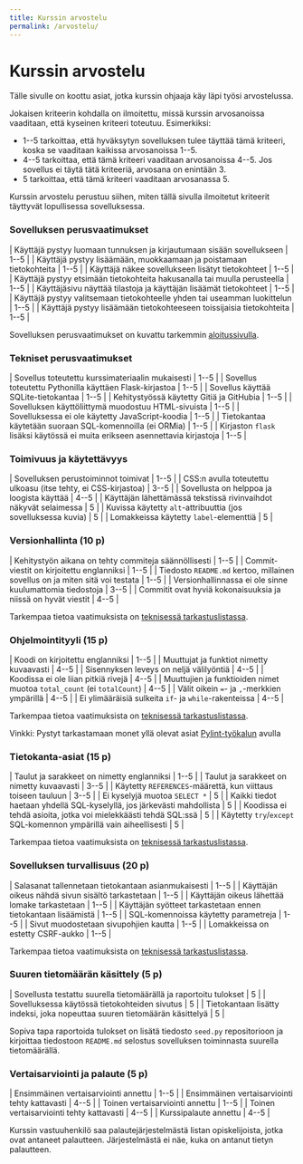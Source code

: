 ```yaml
---
title: Kurssin arvostelu
permalink: /arvostelu/
---
```


# Kurssin arvostelu

Tälle sivulle on koottu asiat, jotka kurssin ohjaaja käy läpi työsi arvostelussa.

Jokaisen kriteerin kohdalla on ilmoitettu, missä kurssin arvosanoissa vaaditaan, että kyseinen kriteeri toteutuu. Esimerkiksi:

* 1--5 tarkoittaa, että hyväksytyn sovelluksen tulee täyttää tämä kriteeri, koska se vaaditaan kaikissa arvosanoissa 1--5.
* 4--5 tarkoittaa, että tämä kriteeri vaaditaan arvosanoissa 4--5. Jos sovellus ei täytä tätä kriteeriä, arvosana on enintään 3.
* 5 tarkoittaa, että tämä kriteeri vaaditaan arvosanassa 5.

Kurssin arvostelu perustuu siihen, miten tällä sivulla ilmoitetut kriteerit täyttyvät lopullisessa sovelluksessa.

<style>
table {display: table; width:100%;}
</style>

### Sovelluksen perusvaatimukset

| Käyttäjä pystyy luomaan tunnuksen ja kirjautumaan sisään sovellukseen | 1--5 |
| Käyttäjä pystyy lisäämään, muokkaamaan ja poistamaan tietokohteita | 1--5 |
| Käyttäjä näkee sovellukseen lisätyt tietokohteet | 1--5 |
| Käyttäjä pystyy etsimään tietokohteita hakusanalla tai muulla perusteella | 1--5 |
| Käyttäjäsivu näyttää tilastoja ja käyttäjän lisäämät tietokohteet | 1--5 |
| Käyttäjä pystyy valitsemaan tietokohteelle yhden tai useamman luokittelun | 1--5 |
| Käyttäjä pystyy lisäämään tietokohteeseen toissijaisia tietokohteita | 1--5 |

Sovelluksen perusvaatimukset on kuvattu tarkemmin [aloitussivulla](../aloitus).

### Tekniset perusvaatimukset

| Sovellus toteutettu kurssimateriaalin mukaisesti | 1--5 |
| Sovellus toteutettu Pythonilla käyttäen Flask-kirjastoa | 1--5 |
| Sovellus käyttää SQLite-tietokantaa | 1--5 |
| Kehitystyössä käytetty Gitiä ja GitHubia | 1--5 |
| Sovelluksen käyttöliittymä muodostuu HTML-sivuista | 1--5 |
| Sovelluksessa ei ole käytetty JavaScript-koodia | 1--5 |
| Tietokantaa käytetään suoraan SQL-komennoilla (ei ORMia) | 1--5 |
| Kirjaston `flask` lisäksi käytössä ei muita erikseen asennettavia kirjastoja | 1--5 |

### Toimivuus ja käytettävyys

| Sovelluksen perustoiminnot toimivat | 1--5 |
| CSS:n avulla toteutettu ulkoasu (itse tehty, ei CSS-kirjastoa) | 3--5 |
| Sovellusta on helppoa ja loogista käyttää | 4--5 |
| Käyttäjän lähettämässä tekstissä rivinvaihdot näkyvät selaimessa | 5 |
| Kuvissa käytetty `alt`-attribuuttia (jos sovelluksessa kuvia) | 5 |
| Lomakkeissa käytetty `label`-elementtiä | 5 |

### Versionhallinta (10 p)

| Kehitystyön aikana on tehty commiteja säännöllisesti | 1--5 |
| Commit-viestit on kirjoitettu englanniksi | 1--5 |
| Tiedosto `README.md` kertoo, millainen sovellus on ja miten sitä voi testata | 1--5 |
| Versionhallinnassa ei ole sinne kuulumattomia tiedostoja | 3--5 |
| Commitit ovat hyviä kokonaisuuksia ja niissä on hyvät viestit | 4--5 |

Tarkempaa tietoa vaatimuksista on [teknisessä tarkastuslistassa](../lista).

### Ohjelmointityyli (15 p)

| Koodi on kirjoitettu englanniksi | 1--5 |
| Muuttujat ja funktiot nimetty kuvaavasti | 4--5 |
| Sisennyksen leveys on neljä välilyöntiä | 4--5 |
| Koodissa ei ole liian pitkiä rivejä | 4--5 |
| Muuttujien ja funktioiden nimet muotoa `total_count` (ei `totalCount`) | 4--5 |
| Välit oikein `=`- ja `,`-merkkien ympärillä | 4--5 |
| Ei ylimääräisiä sulkeita `if`- ja `while`-rakenteissa | 4--5 |

Tarkempaa tietoa vaatimuksista on [teknisessä tarkastuslistassa](../lista).

Vinkki: Pystyt tarkastamaan monet yllä olevat asiat [Pylint-työkalun](../pylint) avulla

### Tietokanta-asiat (15 p)

| Taulut ja sarakkeet on nimetty englanniksi | 1--5 |
| Taulut ja sarakkeet on nimetty kuvaavasti | 3--5 |
| Käytetty `REFERENCES`-määrettä, kun viittaus toiseen tauluun | 3--5 |
| Ei kyselyjä muotoa `SELECT *` | 5 |
| Kaikki tiedot haetaan yhdellä SQL-kyselyllä, jos järkevästi mahdollista | 5 |
| Koodissa ei tehdä asioita, jotka voi mielekkäästi tehdä SQL:ssä | 5 |
| Käytetty `try`/`except` SQL-komennon ympärillä vain aiheellisesti | 5 |

Tarkempaa tietoa vaatimuksista on [teknisessä tarkastuslistassa](../lista).

### Sovelluksen turvallisuus (20 p)

| Salasanat tallennetaan tietokantaan asianmukaisesti | 1--5 |
| Käyttäjän oikeus nähdä sivun sisältö tarkastetaan | 1--5 |
| Käyttäjän oikeus lähettää lomake tarkastetaan | 1--5 |
| Käyttäjän syötteet tarkastetaan ennen tietokantaan lisäämistä | 1--5 |
| SQL-komennoissa käytetty parametreja | 1--5 |
| Sivut muodostetaan sivupohjien kautta | 1--5 |
| Lomakkeissa on estetty CSRF-aukko | 1--5 |

Tarkempaa tietoa vaatimuksista on [teknisessä tarkastuslistassa](../lista).

### Suuren tietomäärän käsittely (5 p)

| Sovellusta testattu suurella tietomäärällä ja raportoitu tulokset | 5 |
| Sovelluksessa käytössä tietokohteiden sivutus | 5 |
| Tietokantaan lisätty indeksi, joka nopeuttaa suuren tietomäärän käsittelyä | 5 |

Sopiva tapa raportoida tulokset on lisätä tiedosto `seed.py` repositorioon ja kirjoittaa tiedostoon `README.md` selostus sovelluksen toiminnasta suurella tietomäärällä.

### Vertaisarviointi ja palaute (5 p)

| Ensimmäinen vertaisarviointi annettu | 1--5 |
| Ensimmäinen vertaisarviointi tehty kattavasti | 4--5 |
| Toinen vertaisarviointi annettu | 1--5 |
| Toinen vertaisarviointi tehty kattavasti | 4--5 |
| Kurssipalaute annettu | 4--5 |

Kurssin vastuuhenkilö saa palautejärjestelmästä listan opiskelijoista, jotka ovat antaneet palautteen. Järjestelmästä ei näe, kuka on antanut tietyn palautteen.
